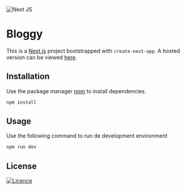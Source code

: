 ![Next JS](https://img.shields.io/badge/Next-black?style=for-the-badge&logo=next.js&logoColor=white)

# Bloggy

This is a [Next.js](https://nextjs.org/) project bootstrapped with `create-next-app`. A hosted version can be viewed [here](https://bloggy-three.vercel.app/).

## Installation

Use the package manager [npm](https://www.npmjs.com/) to install dependencies.

```bash
npm install
```

## Usage

Use the following command to run de development environment

```bash
npm run dev
```

## License

[![Licence](https://img.shields.io/github/license/Ileriayo/markdown-badges?style=for-the-badge)](./LICENSE)
